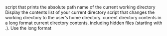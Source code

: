 script that prints the absolute path name of the current working directory
Display the contents list of your current directory
script that changes the working directory to the user’s home directory.
current directory contents in a long format
current directory contents, including hidden files (starting with .). Use the long format
